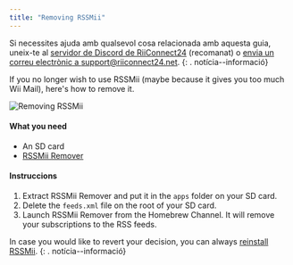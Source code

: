 ```yaml
---
title: "Removing RSSMii"
---
```


Si necessites ajuda amb qualsevol cosa relacionada amb aquesta guia, uneix-te al [servidor de Discord de RiiConnect24](https://discord.gg/rc24) (recomanat) o [envia un correu electrònic a support@riiconnect24.net](mailto:support@riiconnect24.net).
{: . notícia--informació}

If you no longer wish to use RSSMii (maybe because it gives you too much Wii Mail), here's how to remove it.

![Removing RSSMii](/images/rssmii-remove.png)

#### What you need

* An SD card
* [RSSMii Remover](https://github.com/RiiConnect24/rssmii/releases)

#### Instruccions

1. Extract RSSMii Remover and put it in the `apps` folder on your SD card.
2. Delete the `feeds.xml` file on the root of your SD card.
3. Launch RSSMii Remover from the Homebrew Channel. It will remove your subscriptions to the RSS feeds.

In case you would like to revert your decision, you can always [reinstall RSSMii](rssmii).
{: . notícia--informació}
